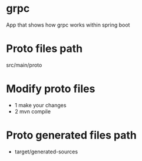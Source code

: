 # grpc
App that shows how grpc works within spring boot
# Proto files path
src/main/proto
# Modify proto files
 - 1 make your changes
 - 2 mvn compile
# Proto generated files path
 - target/generated-sources

